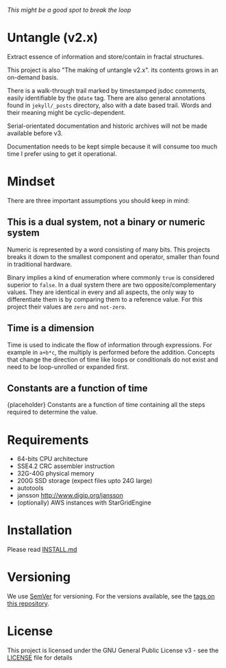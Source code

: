_This might be a good spot to break the loop_

# Untangle (v2.x)

Extract essence of information and store/contain in fractal structures.

This project is also "The making of untangle v2.x". its contents grows in an on-demand basis.

There is a walk-through trail marked by timestamped jsdoc comments, easily identifiable by the `@date` tag.
There are also general annotations found in `jekyll/_posts` directory, also with a date based trail.
Words and their meaning might be cyclic-dependent.

Serial-orientated documentation and historic archives will not be made available before v3.

Documentation needs to be kept simple because it will consume too much time I prefer using to get it operational.

# Mindset

There are three important assumptions you should keep in mind:

## This is a dual system, not a binary or numeric system

Numeric is represented by a word consisting of many bits.
This projects breaks it down to the smallest component and operator, smaller than found in traditional hardware.

Binary implies a kind of enumeration where commonly `true` is considered superior to `false`.
In a dual system there are two opposite/complementary values.
They are identical in every and all aspects, the only way to differentiate them is by comparing them to a reference value.
For this project their values are `zero` and `not-zero`.

## Time is a dimension

Time is used to indicate the flow of information through expressions.
For example in `a+b*c`, the multiply is performed before the addition.
Concepts that change the direction of time like loops or conditionals do not exist and need to be loop-unrolled or expanded first.

## Constants are a function of time

{placeholder}
Constants are a function of time containing all the steps required to determine the value.

# Requirements

*   64-bits CPU architecture
*   SSE4.2 CRC assembler instruction
*   32G-40G physical memory
*   200G SSD storage (expect files upto 24G large)
*   autotools
*   jansson http://www.digip.org/jansson
*   (optionally) AWS instances with StarGridEngine

# Installation

Please read [INSTALL.md](INSTALL.md)

# Versioning

We use [SemVer](http://semver.org/) for versioning. For the versions available, see the [tags on this repository](https://github.com/xyzzy/untangle/tags).

# License

This project is licensed under the GNU General Public License v3 - see the [LICENSE](LICENSE) file for details

